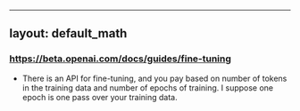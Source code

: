 
--- 
layout: default_math 
--- 

### https://beta.openai.com/docs/guides/fine-tuning

* There is an API for fine-tuning, and you pay based on number of tokens in the training data and number of epochs of training. I suppose one epoch is one pass over your training data. 